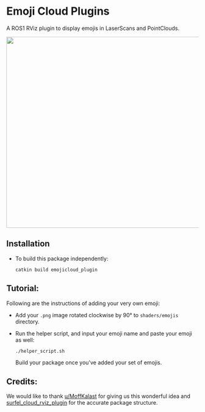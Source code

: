 # Emoji Cloud Plugins

A ROS1 RViz plugin to display emojis in LaserScans and PointClouds.

<img src="https://user-images.githubusercontent.com/45683974/169244539-93c6394a-f624-4134-9c9e-21ab73bb315c.gif" width="900" height="500"/>

## Installation

* To build this package independently:

	  catkin build emojicloud_plugin

## Tutorial:

Following are the instructions of adding your very own emoji:

* Add your `.png` image rotated clockwise by 90° to `shaders/emojis` directory.

* Run the helper script, and input your emoji name and paste your emoji as well:

	  ./helper_script.sh

	Build your package once you've added your set of emojis.

## Credits:

We would like to thank [u/MoffKalast](https://www.reddit.com/r/ROS/comments/m668w4/has_science_gone_too_far/?utm_source=share&utm_medium=web2x&context=3) for giving us this wonderful idea and [surfel_cloud_rviz_plugin](https://github.com/RMonica/surfel_cloud_rviz_plugin) for the accurate package structure.
